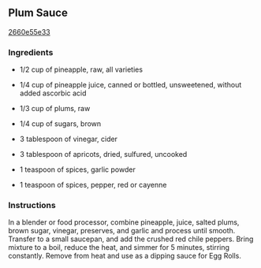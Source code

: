 ## Plum Sauce

[2660e55e33](http://www.foodnetwork.com/recipes/plum-sauce-recipe.html)

### Ingredients

 - 1/2 cup of pineapple, raw, all varieties

 - 1/4 cup of pineapple juice, canned or bottled, unsweetened, without added ascorbic acid

 - 1/3 cup of plums, raw

 - 1/4 cup of sugars, brown

 - 3 tablespoon of vinegar, cider

 - 3 tablespoon of apricots, dried, sulfured, uncooked

 - 1 teaspoon of spices, garlic powder

 - 1 teaspoon of spices, pepper, red or cayenne

### Instructions

In a blender or food processor, combine pineapple, juice, salted plums, brown sugar, vinegar, preserves, and garlic and process until smooth. Transfer to a small saucepan, and add the crushed red chile peppers. Bring mixture to a boil, reduce the heat, and simmer for 5 minutes, stirring constantly. Remove from heat and use as a dipping sauce for Egg Rolls.